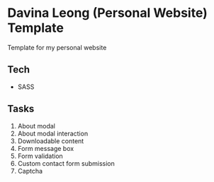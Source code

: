 # Davina Leong (Personal Website) Template

Template for my personal website

## Tech

- SASS

## Tasks

1. About modal
1. About modal interaction
1. Downloadable content
1. Form message box
1. Form validation
1. Custom contact form submission
1. Captcha